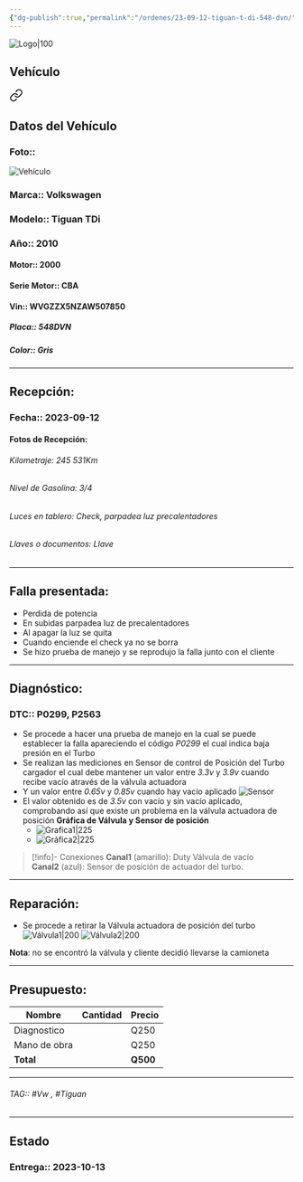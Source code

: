 ```yaml
---
{"dg-publish":true,"permalink":"/ordenes/23-09-12-tiguan-t-di-548-dvn/"}
---
```


![Logo|100](http://drive.google.com/uc?export=view&id=137fl3TIZ0-PU8b-Pt0bsjclwHub_u78G)

## Vehículo

<div class="transclusion internal-embed is-loaded"><a class="markdown-embed-link" href="/vehiculos/volkswagen/tiguan-t-di-548-dvn/#datos-del-vehiculo" aria-label="Open link"><svg xmlns="http://www.w3.org/2000/svg" width="24" height="24" viewBox="0 0 24 24" fill="none" stroke="currentColor" stroke-width="2" stroke-linecap="round" stroke-linejoin="round" class="svg-icon lucide-link"><path d="M10 13a5 5 0 0 0 7.54.54l3-3a5 5 0 0 0-7.07-7.07l-1.72 1.71"></path><path d="M14 11a5 5 0 0 0-7.54-.54l-3 3a5 5 0 0 0 7.07 7.07l1.71-1.71"></path></svg></a><div class="markdown-embed">



## Datos del Vehículo 
### Foto:: 
![Vehículo](http://drive.google.com/uc?export=view&id=1UmilOOZSMjZpKHwQ1O-N2PJ6teAvIT02)

### Marca:: Volkswagen 
### Modelo:: Tiguan TDi
### Año:: 2010
#### Motor:: 2000
#### Serie Motor:: CBA
#### Vin:: WVGZZX5NZAW507850
##### Placa:: 548DVN
##### Color:: Gris
---


</div></div>


## Recepción:
### Fecha:: 2023-09-12
#### Fotos de Recepción:

###### Kilometraje: 245 531Km
###### Nivel de Gasolina: 3/4
###### Luces en tablero: Check, parpadea luz precalentadores
###### Llaves o documentos: Llave

---

## Falla presentada:
- Perdida de potencia 
- En subidas parpadea luz de precalentadores 
- Al apagar la luz se quita 
- Cuando enciende el check ya no se borra 
- Se hizo prueba de manejo y se reprodujo la falla junto con el cliente 


---

## Diagnóstico:
### DTC:: P0299, P2563

- Se procede a hacer una prueba de manejo en la cual se puede establecer la falla apareciendo el código *P0299* el cual indica baja presión en el Turbo 
- Se realizan las mediciones en Sensor de control de Posición del Turbo cargador el cual debe mantener un valor entre *3.3v* y *3.9v* cuando recibe vacío através de la válvula actuadora
- Y un valor entre *0.65v* y *0.85v* cuando hay vacío aplicado 
	![Sensor](http://drive.google.com/uc?export=view&id=1a0WCGqF4Mb44YbF3QGWOiZEA4zQxnBRy)
- El valor obtenido es de *3.5v* con vacío y sin vacío aplicado, comprobando así que existe un problema en la válvula actuadora de posición 
**Gráfica de Válvula y Sensor de posición**
	- ![Grafica1|225](http://drive.google.com/uc?export=view&id=1_QGXzmyFFYyGs-QtAPlNH1snBt4eXf_A)
	- ![Gráfica2|225](http://drive.google.com/uc?export=view&id=1_DHTOB2eNttK4PQFSwlnEsfGQDlQ6cPD)
>[!info]- Conexiones
>**Canal1** (amarillo): Duty Válvula de vacío  
>**Canal2** (azul): Sensor de posición de actuador del turbo.

---
## Reparación:
- Se procede a retirar la Válvula actuadora de posición del turbo
	![Válvula1|200](http://drive.google.com/uc?export=view&id=1a3_mggfuyffGO_PvA449x3fMbmBzKGzH)
	![Válvula2|200](http://drive.google.com/uc?export=view&id=1_s3r9UrG6muFh0WoSJfS_vX2KCjWJSlu)

**Nota**: no se encontró la válvula y cliente decidió llevarse la camioneta 

---

## Presupuesto:

| Nombre       | Cantidad | Precio |
| ------------ | -------- | ------ |
| Diagnostico  |          | Q250   |
| Mano de obra |          | Q250   |
| **Total**             |          |    **Q500**    |

---

###### TAG:: #Vw ,  #Tiguan

---

## Estado

### Entrega:: 2023-10-13
